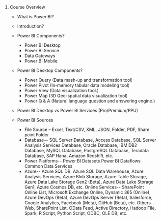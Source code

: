 1.	Course Overview
    - What is Power BI?
    - Introduction?
    - Power BI Components?
        - Power BI Desktop
	    - Power BI Service
        - Data Gateways
	    - Power BI Mobile
    - Power BI Desktop Components?
        - Power Query (Data mash-up and transformation tool)
	    - Power Pivot (In-memory tabular data modeling tool)
        - Power View (Data visualization tool.)
	    - Power Map (3D Geo-spatial data visualization tool)
        - Power Q & A (Natural language question and answering engine.)


    - Power BI Desktop vs Power BI Services (Pro/Premium/PPU)
    - Power BI Sources
        - File Source –
            Excel, Text/CSV, XML, JSON, Folder, PDF, Share point Folder 
        - Database—
            SQL Server Database, Access Database, SQL Server Analysis Services Database, Oracle Database, IBM DB2 Database, MySQL Database, PostgreSQL Database, Teradata Database, SAP Hana, Amazon Redshift, etc.
        - Power Platforms--
            Power BI Datasets
            Power BI Dataflows 
            Common Data Services 
        - Azure--
            Azure SQL DB, Azure SQL Data Warehouse, Azure Analysis Services, Azure Blob Storage, Azure Table Storage, Azure Data Lake Storage Gen2 (Beta), Azure Data Lake Storage Gen1, Azure Cosmos DB, etc.
Online Services--
SharePoint Online List, Microsoft Exchange Online, Dynamic 365 (Online), Azure DevOps (Beta), Azure DevOps Server (Beta), Salesforce, Google Analytics, Facebook (Meta), GitHub (Beta), etc.
Others--
Web, SharePoint List, OData Feed, Active Directory, Hadoop File, Spark, R Script, Python Script, ODBC, OLE DB, etc.

